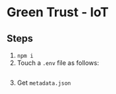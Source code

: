 # Green Trust - IoT
## Steps
1. `npm i`
2. Touch a `.env` file as follows:
    ```.env

    ```
3. Get `metadata.json`